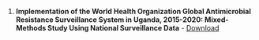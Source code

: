 1. **Implementation of the World Health Organization Global Antimicrobial Resistance Surveillance System in Uganda, 2015-2020: 
Mixed-Methods Study Using National Surveillance Data** - [Download](https://publichealth.jmir.org/2021/10/e29954/)
